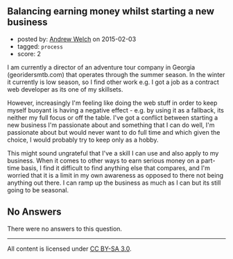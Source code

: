 ## Balancing earning money whilst starting a new business

- posted by: [Andrew Welch](https://stackexchange.com/users/112525/andrew-welch) on 2015-02-03
- tagged: `process`
- score: 2

I am currently a director of an adventure tour company in Georgia (georidersmtb.com) that operates through the summer season. In the winter it currently is low season, so I find other work e.g. I got a job as a contract web developer as its one of my skillsets.

However, increasingly I'm feeling like doing the web stuff in order to keep myself buoyant is having a negative effect - e.g. by using it as a fallback, its neither my full focus or off the table. I've got a conflict between starting a new business I'm passionate about and something that I can do well, I'm passionate about but would never want to do full time and which given the choice, I would probably try to keep only as a hobby. 

This might sound ungrateful that I've a skill I can use and also apply to my business. When it comes to other ways to earn serious money on a part-time basis, I find it difficult to find anything else that compares, and I'm worried that it is a limit in my own awareness as opposed to there not being anything out there. I can ramp up the business as much as I can but its still going to be seasonal.

## No Answers

There were no answers to this question.


---

All content is licensed under [CC BY-SA 3.0](https://creativecommons.org/licenses/by-sa/3.0/).
